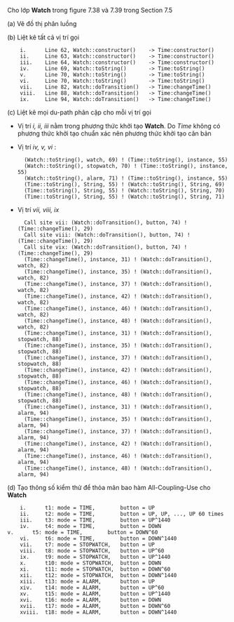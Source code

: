 Cho lớp **Watch** trong figure 7.38 và 7.39 trong Section 7.5

(a) Vẽ đồ thị phân luồng



(b) Liệt kê tất cả vị trí gọi

        i.      Line 62, Watch::constructor()    -> Time:constructor()
        ii.     Line 63, Watch::constructor()    -> Time:constructor()
        iii.    Line 64, Watch::constructor()    -> Time:constructor()
        iv.     Line 69, Watch::toString()       -> Time:toString()
        v.      Line 70, Watch::toString()       -> Time:toString()
        vi.     Line 70, Watch::toString()       -> Time:toString()
        vii.    Line 82, Watch::doTransition()   -> Time:changeTime()
        viii.   Line 88, Watch::doTransition()   -> Time:changeTime()
        ix.     Line 94, Watch::doTransition()   -> Time:changeTime()

(c) Liệt kê mọi du-path phân cặp cho mỗi vị trí gọi

* Vị trí *i, ii, iii* nằm trong phương thức khởi tạo **Watch**. Do *Time* không có phương thức khởi tạo chuẩn xác nên phương thức khởi tạo căn bản

* Vị trí *iv, v, vi* :

        (Watch::toString(), watch, 69) ! (Time::toString(), instance, 55)
        (Watch::toString(), stopwatch, 70) ! (Time::toString(), instance, 55)
        (Watch::toString(), alarm, 71) ! (Time::toString(), instance, 55)
        (Time::toString(), String, 55) ! (Watch::toString(), String, 69)
        (Time::toString(), String, 55) ! (Watch::toString(), String, 70)
        (Time::toString(), String, 55) ! (Watch::toString(), String, 71)

* Vị trí *vii, viii, ix*

        Call site vii: (Watch::doTransition(), button, 74) ! (Time::changeTime(), 29)
        Call site viii: (Watch::doTransition(), button, 74) ! (Time::changeTime(), 29)
        Call site vix: (Watch::doTransition(), button, 74) ! (Time::changeTime(), 29)
        (Time::changeTime(), instance, 31) ! (Watch::doTransition(), watch, 82)
        (Time::changeTime(), instance, 35) ! (Watch::doTransition(), watch, 82)
        (Time::changeTime(), instance, 37) ! (Watch::doTransition(), watch, 82)
        (Time::changeTime(), instance, 42) ! (Watch::doTransition(), watch, 82)
        (Time::changeTime(), instance, 46) ! (Watch::doTransition(), watch, 82)
        (Time::changeTime(), instance, 48) ! (Watch::doTransition(), watch, 82)
        (Time::changeTime(), instance, 31) ! (Watch::doTransition(), stopwatch, 88)
        (Time::changeTime(), instance, 35) ! (Watch::doTransition(), stopwatch, 88)
        (Time::changeTime(), instance, 37) ! (Watch::doTransition(), stopwatch, 88)
        (Time::changeTime(), instance, 42) ! (Watch::doTransition(), stopwatch, 88)
        (Time::changeTime(), instance, 46) ! (Watch::doTransition(), stopwatch, 88)
        (Time::changeTime(), instance, 48) ! (Watch::doTransition(), stopwatch, 88)
        (Time::changeTime(), instance, 31) ! (Watch::doTransition(), alarm, 94)
        (Time::changeTime(), instance, 35) ! (Watch::doTransition(), alarm, 94)
        (Time::changeTime(), instance, 37) ! (Watch::doTransition(), alarm, 94)
        (Time::changeTime(), instance, 42) ! (Watch::doTransition(), alarm, 94)
        (Time::changeTime(), instance, 46) ! (Watch::doTransition(), alarm, 94)
        (Time::changeTime(), instance, 48) ! (Watch::doTransition(), alarm, 94)

(d) Tạo thông số kiểm thử để thỏa mãn bao hàm All-Coupling-Use cho **Watch**

        i.      t1: mode = TIME,        button = UP
        ii.     t2: mode = TIME,        button = UP, UP, ..., UP 60 times
        iii.    t3: mode = TIME,        button = UP^1440
        iv.     t4: mode = TIME,        button = DOWN
	v.      t5: mode = TIME,        button = DOWN^60
        vi.     t6: mode = TIME,        button = DOWN^1440
        vii.    t7: mode = STOPWATCH,   button = UP
        viii.   t8: mode = STOPWATCH,   button = UP^60
        ix.     t9: mode = STOPWATCH,   button = UP^1440
        x.      t10: mode = STOPWATCH,  button = DOWN
        xi.     t11: mode = STOPWATCH,  button = DOWN^60
        xii.    t12: mode = STOPWATCH,  button = DOWN^1440
        xiii.   t13: mode = ALARM,      button = UP
        xiv.    t14: mode = ALARM,      button = UP^60
        xv.     t15: mode = ALARM,      button = UP^1440
        xvi.    t16: mode = ALARM,      button = DOWN
        xvii.   t17: mode = ALARM,      button = DOWN^60
        xviii.  t18: mode = ALARM,      button = DOWN^1440
